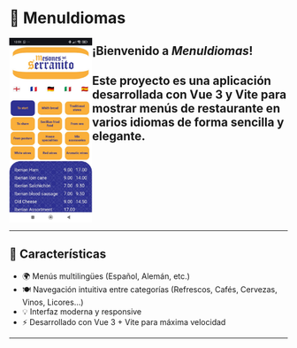 # 📱 MenuIdiomas

<img src="img/Foto-movil.jpeg" alt="imagen en móvil" width="150" align="left" />

## **¡Bienvenido a _MenuIdiomas_!**

##  Este proyecto es una aplicación desarrollada con **Vue 3** y **Vite** para mostrar menús de restaurante en varios idiomas de forma sencilla y elegante.

<br clear="left"/>

---

## 🚀 Características

- 🌍 Menús multilingües (Español, Alemán, etc.)
- 🍽️ Navegación intuitiva entre categorías (Refrescos, Cafés, Cervezas, Vinos, Licores...)
- 💡 Interfaz moderna y responsive
- ⚡️ Desarrollado con Vue 3 + Vite para máxima velocidad

---
